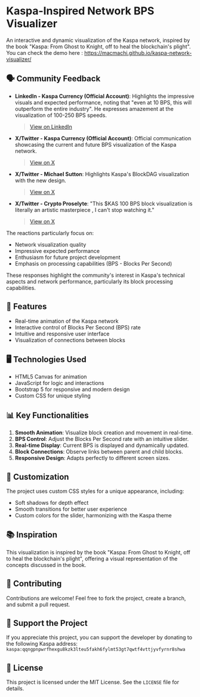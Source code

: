 # Kaspa-Inspired Network BPS Visualizer

An interactive and dynamic visualization of the Kaspa network, inspired by the book "Kaspa: From Ghost to Knight, off to heal the blockchain's plight".
You can check the demo here : https://macmachi.github.io/kaspa-network-visualizer/


## 🗣️ Community Feedback
- **LinkedIn -  Kaspa Currency (Official Account)**: Highlights the impressive visuals and expected performance, noting that "even at 10 BPS, this will outperform the entire industry". He expresses amazement at the visualization of 100-250 BPS speeds.
  > [View on LinkedIn](https://www.linkedin.com/posts/kaspa-currency_kaspa-pow-blockdag-activity-7267304828521844736-bd_Z?utm_source=share&utm_medium=member_desktop](https://www.linkedin.com/posts/kaspa-currency_kaspa-pow-blockdag-activity-7267304828521844736-bd_Z?utm_source=share&utm_medium=member_desktop))
- **X/Twitter - Kaspa Currency (Official Account)**: Official communication showcasing the current and future BPS visualization of the Kaspa network.
  > [View on X](https://x.com/kaspacurrency/status/1861535300604043307)
- **X/Twitter - Michael Sutton**: Highlights Kaspa's BlockDAG visualization with the new design.
  > [View on X](https://x.com/MichaelSuttonIL/status/1861351297397735786)
- **X/Twitter - Crypto Proselyte**: "This $KAS  100 BPS block visualization is literally an artistic masterpiece , I can't stop watching it."
  > [View on X](https://x.com/Crypt0Proselyte/status/1861452321793953847)

The reactions particularly focus on:
- Network visualization quality
- Impressive expected performance
- Enthusiasm for future project development
- Emphasis on processing capabilities (BPS - Blocks Per Second)

These responses highlight the community's interest in Kaspa's technical aspects and network performance, particularly its block processing capabilities.

## 🚀 Features

- Real-time animation of the Kaspa network
- Interactive control of Blocks Per Second (BPS) rate
- Intuitive and responsive user interface
- Visualization of connections between blocks

## 🖥️ Technologies Used

- HTML5 Canvas for animation
- JavaScript for logic and interactions
- Bootstrap 5 for responsive and modern design
- Custom CSS for unique styling

## 📊 Key Functionalities

1. **Smooth Animation**: Visualize block creation and movement in real-time.
2. **BPS Control**: Adjust the Blocks Per Second rate with an intuitive slider.
3. **Real-time Display**: Current BPS is displayed and dynamically updated.
4. **Block Connections**: Observe links between parent and child blocks.
5. **Responsive Design**: Adapts perfectly to different screen sizes.

## 🎨 Customization

The project uses custom CSS styles for a unique appearance, including:
- Soft shadows for depth effect
- Smooth transitions for better user experience
- Custom colors for the slider, harmonizing with the Kaspa theme

## 📚 Inspiration

This visualization is inspired by the book "Kaspa: From Ghost to Knight, off to heal the blockchain's plight", offering a visual representation of the concepts discussed in the book.

## 🤝 Contributing

Contributions are welcome! Feel free to fork the project, create a branch, and submit a pull request.

## 💖 Support the Project

If you appreciate this project, you can support the developer by donating to the following Kaspa address:
`kaspa:qqngpnpwrfhexgu8kzk3lteu5fakh6fylmt53gt7qwtf4vttjyvfyrnr8shwa`

## 📄 License

This project is licensed under the MIT License. See the `LICENSE` file for details.
